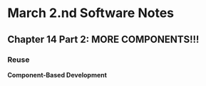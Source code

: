 # March 2.nd Software Notes #   
  
## Chapter 14 Part 2: MORE COMPONENTS!!!  

### Reuse 
 **Component-Based Development**
 